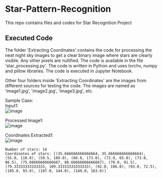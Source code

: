 # Star-Pattern-Recognition
This repo contains files and codes for Star Recognition Project

## Executed Code
The folder 'Extracting Coordinates' contains the code for processing the neat night sky images to get a clear binary image where stars are clearly visible. Any other pixels are nullified. The code is available in the file 'star_processing.py'. The code is written in Python and uses torchv, numpy and pillow libraries. The code is executed in Jupyter Notebook.  
  
Other four folders inside 'Extracting Coordinates' are the images from different sources for testing the code. The images are named as 'image1.jpg', 'image2.jpg', 'image3.jpg', etc.  

Sample Case:   
Input1:   
![image](https://github.com/astroclubiitt/Star-Pattern-Recognition/assets/84005308/dbc70fec-0e98-4c5a-9fd0-be4334cf3b00)  

Processed Image1:   
![image](https://github.com/astroclubiitt/Star-Pattern-Recognition/assets/84005308/9dff23a9-ee2a-4735-8b4f-c0041fb587fb)  

Coordinates Extracted1:  
![image](https://github.com/astroclubiitt/Star-Pattern-Recognition/assets/84005308/fe22f3b0-99cc-4cf6-8624-b90ddcebc368)  

 
```
Number of stars: 14  
Coordinates of stars: [(35.666666666666664, 35.666666666666664), (55.0, 110.0), (59.5, 109.0), (68.0, 173.0), (72.0, 65.0), (73.0, 86.5), (75.66666666666667, 88.66666666666667), (78.0, 91.5), (79.33333333333333, 109.33333333333333), (92.0, 106.0), (93.0, 72.5), (105.0, 93.0), (107.0, 144.0), (149.0, 163.0)]
```
